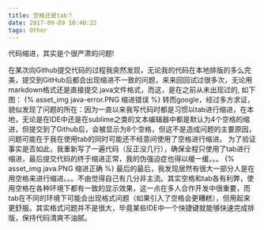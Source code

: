```yaml
---
title: 空格还是tab？
date: 2017-09-09 10:40:22
tags: Other
---
```

代码缩进，其实是个很严肃的问题!
<!-- more -->
在某次向Github提交代码的过程我突然发现，无论我的代码在本地排版的多么完美，提交到GitHub后都会出现缩进不一致的问题，来来回回试过很多次，无论用markdown格式还是直接提交.java文件格式，而这，是在之前从未出现过的, 如下图：
{% asset_img java-error.PNG 缩进错误 %}
转而google，经过多方求证，貌似发现了问题的所在：因为一直以来我写代码时都是习惯以tab进行缩进，在本地，无论是在IDE中还是在sublime之类的文本编辑器中都是默认为4个空格的缩进，但提交到了Github后，会被显示为8个空格，但这不是造成问题的主要原因，问题可能在于我在使用tab的同时可能还不经意间使用了空格进行缩进。
为了验证事实是否如此，我重新写了一遍代码（反正没几行），确保全程只使用了tab进行缩进，最后提交代码的终于缩进正常，我的伪强迫症也得以缓一缓。。。
{% asset_img java.PNG 缩进正确 %}
最后的最后，我发现居然有很大一部分人是在用空格来进行缩进。。。不由觉得自己有几分非主流。其实空格和tab各有利弊，使用空格在各种环境下都有一致的显示效果，这一点在多人合作开发中很重要，而tab在不同的环境下可能会出现格式问题（如果引入了空格会更糟糕），但用起来更舒服。其实格式问题并不是很大，毕竟某些IDE中一个快捷键就能够快速完成排版，保持代码清爽不油腻。

